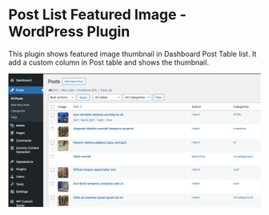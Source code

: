 # Post List Featured Image - WordPress Plugin

This plugin shows featured image thumbnail in Dashboard Post Table list. It add a custom column in Post table and shows the thumbnail.

![Preview Image](assets/images/fipl-preview.png)
